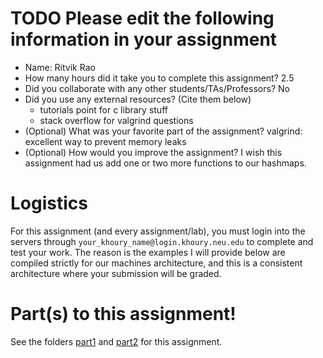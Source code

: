 # TODO Please edit the following information in your assignment

- Name: Ritvik Rao
- How many hours did it take you to complete this assignment? 2.5
- Did you collaborate with any other students/TAs/Professors? No
- Did you use any external resources? (Cite them below)
  - tutorials point for c library stuff
  - stack overflow for valgrind questions
- (Optional) What was your favorite part of the assignment? valgrind: excellent way to prevent memory leaks
- (Optional) How would you improve the assignment?
I wish this assignment had us add one or two more functions to our hashmaps.

# Logistics

For this assignment (and every assignment/lab), you must login into the servers through `your_khoury_name@login.khoury.neu.edu` to complete and test your work. The reason is the examples I will provide below are compiled strictly for our machines architecture, and this is a consistent architecture where your submission will be graded.

# Part(s) to this assignment!

See the folders [part1](./part1) and [part2](./part2) for this assignment.
